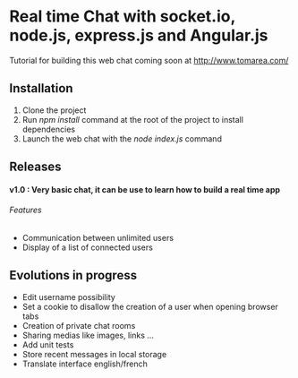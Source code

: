 # Real time Chat with socket.io, node.js, express.js and Angular.js

Tutorial for building this web chat coming soon at http://www.tomarea.com/

## Installation

1. Clone the project
2. Run <i>npm install</i> command at the root of the project to install dependencies
3. Launch the web chat with the <i>node index.js</i> command


## Releases

#### v1.0 : Very basic chat, it can be use to learn how to build a real time app
###### Features
- Communication between unlimited users
- Display of a list of connected users


## Evolutions in progress

- Edit username possibility
- Set a cookie to disallow the creation of a user when opening browser tabs
- Creation of private chat rooms
- Sharing medias like images, links ...
- Add unit tests
- Store recent messages in local storage
- Translate interface english/french



